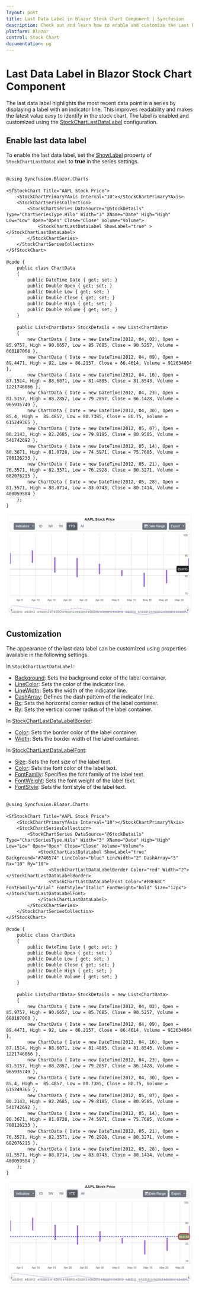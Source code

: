 ```yaml
---
layout: post
title: Last Data Label in Blazor Stock Chart Component | Syncfusion
description: Check out and learn how to enable and customize the Last Data Label in the Syncfusion Blazor Stock Chart component.
platform: Blazor
control: Stock Chart 
documentation: ug
---
```


# Last Data Label in Blazor Stock Chart Component

The last data label highlights the most recent data point in a series by displaying a label with an indicator line. This improves readability and makes the latest value easy to identify in the stock chart. The label is enabled and customized using the [StockChartLastDataLabel](https://help.syncfusion.com/cr/blazor/Syncfusion.Blazor.Charts.StockChartLastDataLabel.html) configuration.

## Enable last data label

To enable the last data label, set the [ShowLabel](https://help.syncfusion.com/cr/blazor/Syncfusion.Blazor.Charts.StockChartLastDataLabel.html#Syncfusion_Blazor_Charts_StockChartLastDataLabel_ShowLabel) property of `StockChartLastDataLabel` to **true** in the series settings.

```cshtml

@using Syncfusion.Blazor.Charts

<SfStockChart Title="AAPL Stock Price">
    <StockChartPrimaryYAxis Interval="10"></StockChartPrimaryYAxis>
    <StockChartSeriesCollection>
        <StockChartSeries DataSource="@StockDetails" Type="ChartSeriesType.Hilo" Width="3" XName="Date" High="High" Low="Low" Open="Open" Close="Close" Volume="Volume">
            <StockChartLastDataLabel ShowLabel="true" ></StockChartLastDataLabel>
        </StockChartSeries>
    </StockChartSeriesCollection>
</SfStockChart>

@code {
    public class ChartData
    {
        public DateTime Date { get; set; }
        public Double Open { get; set; }
        public Double Low { get; set; }
        public Double Close { get; set; }
        public Double High { get; set; }
        public Double Volume { get; set; }
    }

    public List<ChartData> StockDetails = new List<ChartData>
    {
        new ChartData { Date = new DateTime(2012, 04, 02), Open = 85.9757, High = 90.6657, Low = 85.7685, Close = 90.5257, Volume = 660187068 },
        new ChartData { Date = new DateTime(2012, 04, 09), Open = 89.4471, High = 92, Low = 86.2157, Close = 86.4614, Volume = 912634864 },
        new ChartData { Date = new DateTime(2012, 04, 16), Open = 87.1514, High = 88.6071, Low = 81.4885, Close = 81.8543, Volume = 1221746066 },
        new ChartData { Date = new DateTime(2012, 04, 23), Open = 81.5157, High = 88.2857, Low = 79.2857, Close = 86.1428, Volume = 965935749 },
        new ChartData { Date = new DateTime(2012, 04, 30), Open = 85.4, High =  85.4857, Low = 80.7385, Close = 80.75, Volume = 615249365 },
        new ChartData { Date = new DateTime(2012, 05, 07), Open = 80.2143, High = 82.2685, Low = 79.8185, Close = 80.9585, Volume = 541742692 },
        new ChartData { Date = new DateTime(2012, 05, 14), Open = 80.3671, High = 81.0728, Low = 74.5971, Close = 75.7685, Volume = 708126233 },
        new ChartData { Date = new DateTime(2012, 05, 21), Open = 76.3571, High = 82.3571, Low = 76.2928, Close = 80.3271, Volume = 682076215 },
        new ChartData { Date = new DateTime(2012, 05, 28), Open = 81.5571, High = 88.0714, Low = 83.0743, Close = 80.1414, Volume = 480059584 }
    };
}

```

![Last Data Label in Blazor Stock Chart](images/last-value/blazor-stock-chart-last-value-label.png)

## Customization

The appearance of the last data label can be customized using properties available in the following settings.

In `StockChartLastDataLabel`:
* [Background](https://help.syncfusion.com/cr/blazor/Syncfusion.Blazor.Charts.StockChartLastDataLabel.html#Syncfusion_Blazor_Charts_StockChartLastDataLabel_Background): Sets the background color of the label container.
* [LineColor](https://help.syncfusion.com/cr/blazor/Syncfusion.Blazor.Charts.StockChartLastDataLabel.html#Syncfusion_Blazor_Charts_StockChartLastDataLabel_LineColor): Sets the color of the indicator line.
* [LineWidth](https://help.syncfusion.com/cr/blazor/Syncfusion.Blazor.Charts.StockChartLastDataLabel.html#Syncfusion_Blazor_Charts_StockChartLastDataLabel_LineWidth): Sets the width of the indicator line.
* [DashArray](https://help.syncfusion.com/cr/blazor/Syncfusion.Blazor.Charts.StockChartLastDataLabel.html#Syncfusion_Blazor_Charts_StockChartLastDataLabel_DashArray): Defines the dash pattern of the indicator line.
* [Rx](https://help.syncfusion.com/cr/blazor/Syncfusion.Blazor.Charts.StockChartLastDataLabel.html#Syncfusion_Blazor_Charts_StockChartLastDataLabel_Rx): Sets the horizontal corner radius of the label container.
* [Ry](https://help.syncfusion.com/cr/blazor/Syncfusion.Blazor.Charts.StockChartLastDataLabel.html#Syncfusion_Blazor_Charts_StockChartLastDataLabel_Ry): Sets the vertical corner radius of the label container.

In [StockChartLastDataLabelBorder](https://help.syncfusion.com/cr/blazor/Syncfusion.Blazor.Charts.StockChartLastDataLabelBorder.html):
* [Color](https://help.syncfusion.com/cr/blazor/Syncfusion.Blazor.Charts.StockChartLastDataLabelBorder.html#Syncfusion_Blazor_Charts_StockChartLastDataLabelBorder_Color): Sets the border color of the label container.
* [Width](https://help.syncfusion.com/cr/blazor/Syncfusion.Blazor.Charts.StockChartLastDataLabelBorder.html#Syncfusion_Blazor_Charts_StockChartLastDataLabelBorder_Width): Sets the border width of the label container.

In [StockChartLastDataLabelFont](https://help.syncfusion.com/cr/blazor/Syncfusion.Blazor.Charts.StockChartLastDataLabelFont.html):
* [Size](https://help.syncfusion.com/cr/blazor/Syncfusion.Blazor.Charts.StockChartLastDataLabelFont.html#Syncfusion_Blazor_Charts_StockChartLastDataLabelFont_Size): Sets the font size of the label text.
* [Color](https://help.syncfusion.com/cr/blazor/Syncfusion.Blazor.Charts.StockChartLastDataLabelFont.html#Syncfusion_Blazor_Charts_StockChartLastDataLabelFont_Color): Sets the font color of the label text.
* [FontFamily](https://help.syncfusion.com/cr/blazor/Syncfusion.Blazor.Charts.StockChartLastDataLabelFont.html#Syncfusion_Blazor_Charts_StockChartLastDataLabelFont_FontFamily): Specifies the font family of the label text.
* [FontWeight](https://help.syncfusion.com/cr/blazor/Syncfusion.Blazor.Charts.StockChartLastDataLabelFont.html#Syncfusion_Blazor_Charts_StockChartLastDataLabelFont_FontWeight): Sets the font weight of the label text.
* [FontStyle](https://help.syncfusion.com/cr/blazor/Syncfusion.Blazor.Charts.StockChartLastDataLabelFont.html#Syncfusion_Blazor_Charts_StockChartLastDataLabelFont_FontStyle): Sets the font style of the label text.

```cshtml

@using Syncfusion.Blazor.Charts

<SfStockChart Title="AAPL Stock Price">
    <StockChartPrimaryYAxis Interval="10"></StockChartPrimaryYAxis>
    <StockChartSeriesCollection>
        <StockChartSeries DataSource="@StockDetails" Type="ChartSeriesType.Hilo" Width="3" XName="Date" High="High" Low="Low" Open="Open" Close="Close" Volume="Volume">
            <StockChartLastDataLabel ShowLabel="true" Background="#748574" LineColor="blue" LineWidth="2" DashArray="5" Rx="10" Ry="10">
                <StockChartLastDataLabelBorder Color="red" Width="2"></StockChartLastDataLabelBorder>
                <StockChartLastDataLabelFont Color="#F0E68C" FontFamily="Arial" FontStyle="Italic" FontWeight="bold" Size="12px"></StockChartLastDataLabelFont>
            </StockChartLastDataLabel>
        </StockChartSeries>
    </StockChartSeriesCollection>
</SfStockChart>

@code {
    public class ChartData
    {
        public DateTime Date { get; set; }
        public Double Open { get; set; }
        public Double Low { get; set; }
        public Double Close { get; set; }
        public Double High { get; set; }
        public Double Volume { get; set; }
    }

    public List<ChartData> StockDetails = new List<ChartData>
    {
        new ChartData { Date = new DateTime(2012, 04, 02), Open = 85.9757, High = 90.6657, Low = 85.7685, Close = 90.5257, Volume = 660187068 },
        new ChartData { Date = new DateTime(2012, 04, 09), Open = 89.4471, High = 92, Low = 86.2157, Close = 86.4614, Volume = 912634864 },
        new ChartData { Date = new DateTime(2012, 04, 16), Open = 87.1514, High = 88.6071, Low = 81.4885, Close = 81.8543, Volume = 1221746066 },
        new ChartData { Date = new DateTime(2012, 04, 23), Open = 81.5157, High = 88.2857, Low = 79.2857, Close = 86.1428, Volume = 965935749 },
        new ChartData { Date = new DateTime(2012, 04, 30), Open = 85.4, High =  85.4857, Low = 80.7385, Close = 80.75, Volume = 615249365 },
        new ChartData { Date = new DateTime(2012, 05, 07), Open = 80.2143, High = 82.2685, Low = 79.8185, Close = 80.9585, Volume = 541742692 },
        new ChartData { Date = new DateTime(2012, 05, 14), Open = 80.3671, High = 81.0728, Low = 74.5971, Close = 75.7685, Volume = 708126233 },
        new ChartData { Date = new DateTime(2012, 05, 21), Open = 76.3571, High = 82.3571, Low = 76.2928, Close = 80.3271, Volume = 682076215 },
        new ChartData { Date = new DateTime(2012, 05, 28), Open = 81.5571, High = 88.0714, Low = 83.0743, Close = 80.1414, Volume = 480059584 }
    };
}

```

![Last Data Label Customization in Blazor Stock Chart](images/last-value/blazor-stock-chart-last-value-label-customization.png)
